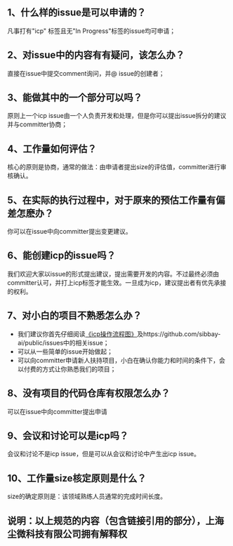 ## 1、什么样的issue是可以申请的？
凡事打有"icp" 标签且无"In Progress"标签的issue均可申请；

## 2、对issue中的内容有有疑问，该怎么办？
直接在issue中提交comment询问，并@ issue的创建者；

## 3、能做其中的一个部分可以吗？
原则上一个icp issue由一个人负责开发和处理，但是你可以提出issue拆分的建议并与committer协商；

## 4、工作量如何评估？
核心的原则是协商，通常的做法：由申请者提出size的评估值，committer进行审核确认。

## 5、在实际的执行过程中，对于原来的预估工作量有偏差怎麽办？
你可以在issue中向committer提出变更建议。

## 6、能创建icp的issue吗？
我们欢迎大家以issue的形式提出建议，提出需要开发的内容。不过最终必须由committer认可，并打上icp标签才能生效。一旦成为icp，建议提出者有优先承接的权利。

## 7、对小白的项目不熟悉怎么办？
- 我们建议你首先仔细阅读[《icp操作流程图》](https://www.processon.com/view/link/5a65784ce4b05a8ff311e34f)及https://github.com/sibbay-ai/public/issues中的相关issue；
- 可以从一些简单的issue开始做起；
- 可以向committer申请新人扶持项目，小白在确认你能力和时间的条件下，会以付费的方式让你熟悉我们的项目；

## 8、没有项目的代码仓库有权限怎么办？
可以在issue中向committer提出申请

## 9、会议和讨论可以是icp吗？
会议和讨论不是icp issue，但是可以从会议和讨论中产生出icp issue。

## 10、工作量size核定原则是什么？
size的确定原则是：该领域熟练人员通常的完成时间长度。

## 说明：以上规范的内容（包含链接引用的部分），上海尘微科技有限公司拥有解释权

